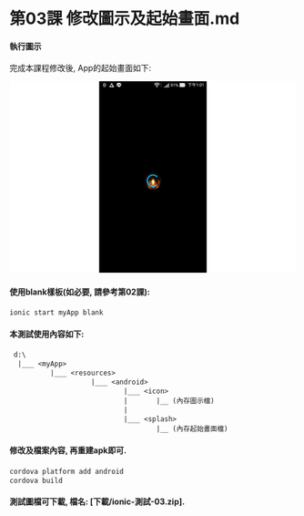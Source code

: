 # 第03課 修改圖示及起始畫面.md


#### 執行圖示
完成本課程修改後, App的起始畫面如下:<p>
![GitHub Logo](/images/fig03-01.jpg)



#### 使用blank樣板(如必要, 請參考第02課):
```
ionic start myApp blank
```

#### 本測試使用內容如下:
```
 d:\
  |___ <myApp> 
          |___ <resources>
                    |___ <android>     
                            |___ <icon> 
                            |       |__ (內存圖示檔)
                            |        
                            |___ <splash>  
                                    |__ (內存起始畫面檔)                            
```


#### 修改<icon>及<splash>檔案內容, 再重建apk即可.

```
cordova platform add android 
cordova build
```

#### 測試圖檔可下載, 檔名: [下載/ionic-測試-03.zip].



